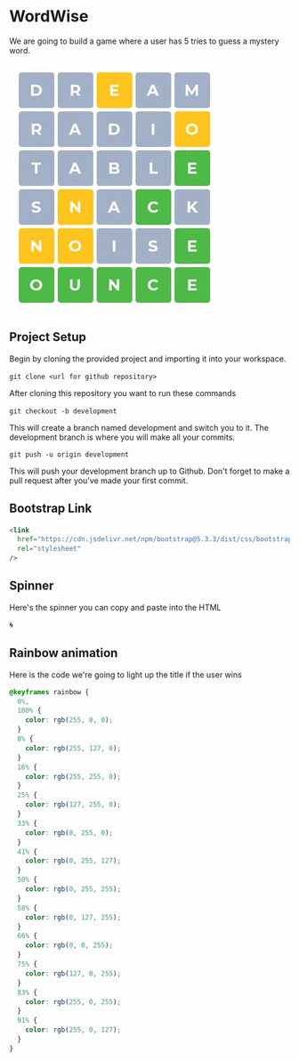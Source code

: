# WordWise

We are going to build a game where a user has 5 tries to guess a mystery word.

![WordWise Image](./wordwise.png)

## Project Setup

Begin by cloning the provided project and importing it into your workspace.

`git clone <url for github repository>`

After cloning this repository you want to run these commands

`git checkout -b development`

This will create a branch named development and switch you to it. The development branch is where you will make all your commits.

```
git push -u origin development
```

This will push your development branch up to Github. Don't forget to make a pull request after you've made your first commit.

## Bootstrap Link

```html
<link
  href="https://cdn.jsdelivr.net/npm/bootstrap@5.3.3/dist/css/bootstrap.min.css"
  rel="stylesheet"
/>
```

## Spinner

Here's the spinner you can copy and paste into the HTML

🌀

## Rainbow animation

Here is the code we're going to light up the title if the user wins

```css
@keyframes rainbow {
  0%,
  100% {
    color: rgb(255, 0, 0);
  }
  8% {
    color: rgb(255, 127, 0);
  }
  16% {
    color: rgb(255, 255, 0);
  }
  25% {
    color: rgb(127, 255, 0);
  }
  33% {
    color: rgb(0, 255, 0);
  }
  41% {
    color: rgb(0, 255, 127);
  }
  50% {
    color: rgb(0, 255, 255);
  }
  58% {
    color: rgb(0, 127, 255);
  }
  66% {
    color: rgb(0, 0, 255);
  }
  75% {
    color: rgb(127, 0, 255);
  }
  83% {
    color: rgb(255, 0, 255);
  }
  91% {
    color: rgb(255, 0, 127);
  }
}
```
